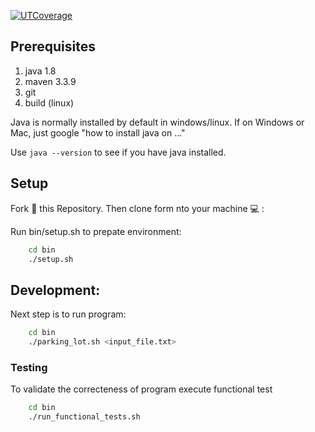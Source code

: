 [![UTCoverage]()]()

## Prerequisites
1. java 1.8
2. maven 3.3.9
3. git
3. build (linux)

Java is normally installed by default in windows/linux. If on Windows or Mac,
just google "how to install java on ..."

Use `java --version` to see if you have java installed.


## Setup

Fork 🍴 this Repository. Then clone form nto your machine 💻 :

Run bin/setup.sh to prepate environment:
```bash
    cd bin
    ./setup.sh
```
## Development:

Next step is to run program:
```bash
    cd bin
    ./parking_lot.sh <input_file.txt>
```

### Testing
To validate the correcteness of program execute functional test
```bash
    cd bin
    ./run_functional_tests.sh
```

